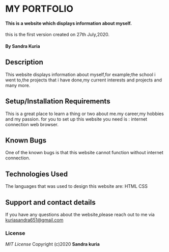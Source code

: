 # MY PORTFOLIO
#### This is a website which displays information about myself.
this is the first version created on 27th July,2020.

#### By **Sandra Kuria**
## Description
This website displays information about myself,for example;the school i went to,the projects that i have done,my current interests and projects and many more.

## Setup/Installation Requirements
This is a great place to learn a thing or two about me.my career,my hobbies and my passion.
for you to set up this website you need is :
internet connection
web browser.

## Known Bugs
One of the known bugs is that this website cannot function without internet connection.

## Technologies Used
The languages that was used to design this website are:
HTML
CSS

## Support and contact details
If you have any questions about the website,please reach out to me via kuriasandra651@gmail.com

### License
*MIT License*
Copyright (c)2020 **Sandra kuria**

